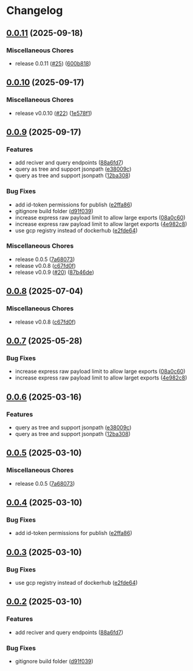 # Changelog

## [0.0.11](https://github.com/odigos-io/simple-trace-db/compare/v0.0.10...v0.0.11) (2025-09-18)


### Miscellaneous Chores

* release 0.0.11 ([#25](https://github.com/odigos-io/simple-trace-db/issues/25)) ([600b818](https://github.com/odigos-io/simple-trace-db/commit/600b81830ab1a43a83083ddc6807831b58b76bfb))

## [0.0.10](https://github.com/odigos-io/simple-trace-db/compare/v0.0.9...v0.0.10) (2025-09-17)


### Miscellaneous Chores

* release v0.0.10 ([#22](https://github.com/odigos-io/simple-trace-db/issues/22)) ([1e578f1](https://github.com/odigos-io/simple-trace-db/commit/1e578f1651ff7f0bc6df6e217896bfbb9ed12db2))

## [0.0.9](https://github.com/odigos-io/simple-trace-db/compare/v0.0.8...v0.0.9) (2025-09-17)


### Features

* add reciver and query endpoints ([88a6fd7](https://github.com/odigos-io/simple-trace-db/commit/88a6fd75ab40a18181080d5ef6bda0d563aa7d2d))
* query as tree and support jsonpath ([e38009c](https://github.com/odigos-io/simple-trace-db/commit/e38009c718e7a5e6c5163219c13d6ed2bd82aec6))
* query as tree and support jsonpath ([12ba308](https://github.com/odigos-io/simple-trace-db/commit/12ba3088524794a68399751452cc60423fa039ac))


### Bug Fixes

* add id-token permissions for publish ([e2ffa86](https://github.com/odigos-io/simple-trace-db/commit/e2ffa86d27316f047f77b7a0dc56790f32cc5be4))
* gitignore build folder ([d91f039](https://github.com/odigos-io/simple-trace-db/commit/d91f0390ddccee1e347d431b70d111008a0e6cde))
* increase express raw payload limit to allow large exports ([08a0c60](https://github.com/odigos-io/simple-trace-db/commit/08a0c600d8caac97604aa25f2945c3e4f65e187a))
* increase express raw payload limit to allow larget exports ([4e982c8](https://github.com/odigos-io/simple-trace-db/commit/4e982c8f8e3a3e85b82b372ceac9e8fd6b9ac9a0))
* use gcp registry instead of dockerhub ([e2fde64](https://github.com/odigos-io/simple-trace-db/commit/e2fde64f49e24e133c6f2e7348ac7ce88f16166c))


### Miscellaneous Chores

* release 0.0.5 ([7a68073](https://github.com/odigos-io/simple-trace-db/commit/7a680733bf2e6a53a33921eedc046159bff2cefd))
* release v0.0.8 ([c67fd0f](https://github.com/odigos-io/simple-trace-db/commit/c67fd0f3701b92014fa08bfaa775df52610764d1))
* release v0.0.9 ([#20](https://github.com/odigos-io/simple-trace-db/issues/20)) ([87b46de](https://github.com/odigos-io/simple-trace-db/commit/87b46de46c6d641f76e6458c335464177ae5f01a))

## [0.0.8](https://github.com/odigos-io/simple-trace-db/compare/simple-trace-db-v0.0.7...simple-trace-db-v0.0.8) (2025-07-04)


### Miscellaneous Chores

* release v0.0.8 ([c67fd0f](https://github.com/odigos-io/simple-trace-db/commit/c67fd0f3701b92014fa08bfaa775df52610764d1))

## [0.0.7](https://github.com/odigos-io/simple-trace-db/compare/simple-trace-db-v0.0.6...simple-trace-db-v0.0.7) (2025-05-28)


### Bug Fixes

* increase express raw payload limit to allow large exports ([08a0c60](https://github.com/odigos-io/simple-trace-db/commit/08a0c600d8caac97604aa25f2945c3e4f65e187a))
* increase express raw payload limit to allow larget exports ([4e982c8](https://github.com/odigos-io/simple-trace-db/commit/4e982c8f8e3a3e85b82b372ceac9e8fd6b9ac9a0))

## [0.0.6](https://github.com/odigos-io/simple-trace-db/compare/simple-trace-db-v0.0.5...simple-trace-db-v0.0.6) (2025-03-16)


### Features

* query as tree and support jsonpath ([e38009c](https://github.com/odigos-io/simple-trace-db/commit/e38009c718e7a5e6c5163219c13d6ed2bd82aec6))
* query as tree and support jsonpath ([12ba308](https://github.com/odigos-io/simple-trace-db/commit/12ba3088524794a68399751452cc60423fa039ac))

## [0.0.5](https://github.com/odigos-io/simple-trace-db/compare/simple-trace-db-v0.0.4...simple-trace-db-v0.0.5) (2025-03-10)


### Miscellaneous Chores

* release 0.0.5 ([7a68073](https://github.com/odigos-io/simple-trace-db/commit/7a680733bf2e6a53a33921eedc046159bff2cefd))

## [0.0.4](https://github.com/odigos-io/simple-trace-db/compare/simple-trace-db-v0.0.3...simple-trace-db-v0.0.4) (2025-03-10)


### Bug Fixes

* add id-token permissions for publish ([e2ffa86](https://github.com/odigos-io/simple-trace-db/commit/e2ffa86d27316f047f77b7a0dc56790f32cc5be4))

## [0.0.3](https://github.com/odigos-io/simple-trace-db/compare/simple-trace-db-v0.0.2...simple-trace-db-v0.0.3) (2025-03-10)


### Bug Fixes

* use gcp registry instead of dockerhub ([e2fde64](https://github.com/odigos-io/simple-trace-db/commit/e2fde64f49e24e133c6f2e7348ac7ce88f16166c))

## [0.0.2](https://github.com/odigos-io/simple-trace-db/compare/simple-trace-db-v0.0.1...simple-trace-db-v0.0.2) (2025-03-10)


### Features

* add reciver and query endpoints ([88a6fd7](https://github.com/odigos-io/simple-trace-db/commit/88a6fd75ab40a18181080d5ef6bda0d563aa7d2d))


### Bug Fixes

* gitignore build folder ([d91f039](https://github.com/odigos-io/simple-trace-db/commit/d91f0390ddccee1e347d431b70d111008a0e6cde))
